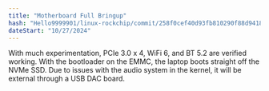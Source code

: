 ```yaml
---
title: "Motherboard Full Bringup"
hash: "Hello9999901/linux-rockchip/commit/258f0cef40d93fb810290f88d94188d5928c8774"
dateStart: "10/27/2024"
---
```


With much experimentation, PCIe 3.0 x 4, WiFi 6, and BT 5.2 are verified working. With the bootloader on the EMMC, the laptop boots straight off the NVMe SSD. Due to issues with the audio system in the kernel, it will be external through a USB DAC board.

